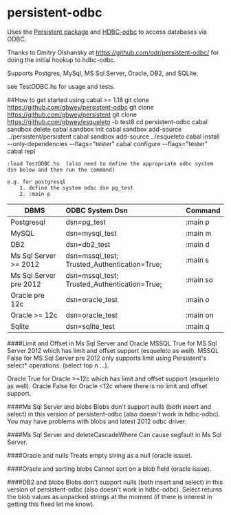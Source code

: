 persistent-odbc
===============
Uses the [Persistent package](http://hackage.haskell.org/package/persistent) and [HDBC-odbc](http://hackage.haskell.org/package/hdbc-odbc)
to access databases via ODBC. 

Thanks to Dmitry Olshansky at https://github.com/odr/persistent-odbc/
for doing the initial hookup to hdbc-odbc.

Supports Postgres, MySql, MS Sql Server, Oracle, DB2, and SQLite.

see TestODBC.hs for usage and tests.

##How to get started using cabal >= 1.18
    git clone https://github.com/gbwey/persistent-odbc
    git clone https://github.com/gbwey/persistent
    git clone https://github.com/gbwey/esqueleto -b test8
    cd persistent-odbc
    cabal sandbox delete
    cabal sandbox init
    cabal sandbox add-source ../persistent/persistent
    cabal sandbox add-source ../esqueleto
    cabal install --only-dependencies --flags="tester"
    cabal configure --flags="tester"
    cabal repl
    
    :load TestODBC.hs  (also need to define the appropriate odbc system dsn below and then run the command)
    
    e.g. for postgresql
        1. define the system odbc dsn pg_test
        2. :main p  

| DBMS                   | ODBC System Dsn | Command | 
| ---------------------- |:--------------- |:------- |
| Postgresql             | dsn=pg_test | :main p |
| MySQL                  | dsn=mysql_test | :main m |
| DB2                    | dsn=db2_test | :main d |
| Ms Sql Server >= 2012  | dsn=mssql_test; Trusted_Authentication=True; | :main s |
| Ms Sql Server pre 2012 | dsn=mssql_test; Trusted_Authentication=True; | :main so |
| Oracle pre 12c         | dsn=oracle_test | :main o | 
| Oracle >= 12c          | dsn=oracle_test | :main on |
| Sqlite                 | dsn=sqlite_test | :main q |
 
####Limit and Offset in Ms Sql Server and Oracle
  MSSQL True for MS Sql Server 2012 which has limit and offset support (esqueleto as well).
  MSSQL False for MS Sql Server pre 2012 only supports limit using Persistent's select* operations. (select top n ...).

  Oracle True for Oracle >=12c which has limit and offset support (esqueleto as well).
  Oracle False for Oracle <12c where there is no limit and offset support.

####Ms Sql Server and blobs
  Blobs don't support nulls (both insert and select) in this version of persistent-odbc (also doesn't work in hdbc-odbc).
  You may have problems with blobs and latest 2012 odbc driver.

####Ms Sql Server and deleteCascadeWhere
  Can cause segfault in Ms Sql Server.

####Oracle and nulls
  Treats empty string as a null (oracle issue).

####Oracle and sorting blobs
  Cannot sort on a blob field (oracle issue).

####DB2 and blobs
  Blobs don't support nulls (both insert and select) in this version of persistent-odbc (also doesn't work in hdbc-odbc).
  Select returns the blob values as unpacked strings at the moment (if there is interest in getting this fixed let me know).
